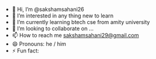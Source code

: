 - 👋 Hi, I’m @sakshamsahani26
- 👀 I’m interested in any thing new to learn
- 🌱 I’m currently learning btech cse from amity university
- 💞️ I’m looking to collaborate on ...
- 📫 How to reach me sakshamsahani29@gmail.com
- 😄 Pronouns: he / him
- ⚡ Fun fact: 

<!---
sakshamsahani26/sakshamsahani26 is a ✨ special ✨ repository because its `README.md` (this file) appears on your GitHub profile.
You can click the Preview link to take a look at your changes.
--->
